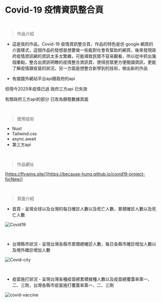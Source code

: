 # Covid-19 疫情資訊整合頁

<br />

> 作品介紹
+ 這是我的作品，Covid-19 疫情資訊整合頁，作品的特色是仿 google 網頁的介面樣式，這個作品的發想是想要做一些能對社會有幫助的網頁，後來發現政府疫情資訊網的資訊太多太繁雜，可能導致民眾不容易觀看，所以從中抓出幾個重點，整合出資訊明瞭的疫情整合資訊頁，使得民眾更方便閱讀資訊，更能了解疫情跟疫苗的狀況，另一方面是想整合新學到的技術，做出新的作品

+ 有接國外網站平台api跟政府的api

但現今2025年疫情已過 政府三方api 已失效

有關政府三方api的部分 已改為靜態數據頁面

<br />

> 使用技術
+ Nuxt
+ Tailwind.css
+ async.await
+ 第三方api

<br />

> 作品網址

[https://flywing.site/](https://because-hung.github.io/covid19-project-forNew/)

<br />


> 頁面介紹 

* 首頁 - 呈現全球以及台灣的每日確診人數以及死亡人數，累積確診人數以及死亡人數

![Covid19](https://user-images.githubusercontent.com/63777618/204414061-4845109e-ed03-4cef-b5d8-24dc2477050d.png)


<br />

* 台灣縣市狀況 - 呈現台灣各縣市累積總確診人數，每日各縣市確診增加人數以及境外確診增加人數

![Covid-city](https://user-images.githubusercontent.com/63777618/204413291-04335fda-169e-49fe-8688-15e395085c39.png)

<br />

* 疫苗施打狀況 - 呈現台灣各種疫苗總累積接種人數以及疫苗總覆蓋率第一、二、三劑，台灣各縣市疫苗施打覆蓋率第一、二、三劑

![covid-vaccine](https://user-images.githubusercontent.com/63777618/204413279-97aeb34f-5b6e-47fe-9e83-055ae7be84bc.png)


<br />
